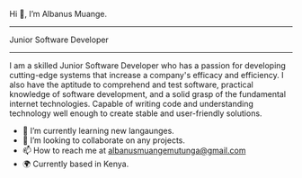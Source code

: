 Hi 👋, I’m Albanus Muange.
___________________________________________________________________________________________________________________________________________________________________________________________________________________________________________
Junior Software Developer
____________________________________________________________________________________________________________________________________________________________________________________________________________________________________________

I am a skilled Junior Software Developer who has a passion for developing cutting-edge systems that increase a company's efficacy and efficiency. I also have the aptitude to comprehend and test software, practical knowledge of software development, and a solid grasp of the fundamental internet technologies. Capable of writing code and understanding technology well enough to create stable and user-friendly solutions.

- 🌱 I’m currently learning new langaunges.
- 💞️ I’m looking to collaborate on any projects.
- 📫 How to reach me at albanusmuangemutunga@gmail.com
- 🌍 Currently based in Kenya.
